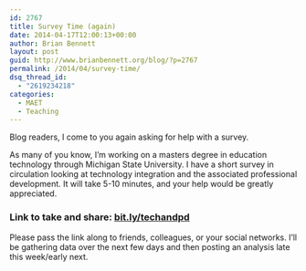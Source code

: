 ```yaml
---
id: 2767
title: Survey Time (again)
date: 2014-04-17T12:00:13+00:00
author: Brian Bennett
layout: post
guid: http://www.brianbennett.org/blog/?p=2767
permalink: /2014/04/survey-time/
dsq_thread_id:
  - "2619234218"
categories:
  - MAET
  - Teaching
---
```

Blog readers, I come to you again asking for help with a survey.

As many of you know, I&#8217;m working on a masters degree in education technology through Michigan State University. I have a short survey in circulation looking at technology integration and the associated professional development. It will take 5-10 minutes, and your help would be greatly appreciated. 

### Link to take and share: [bit.ly/techandpd](http://bit.ly/techandpd)



Please pass the link along to friends, colleagues, or your social networks. I&#8217;ll be gathering data over the next few days and then posting an analysis late this week/early next.